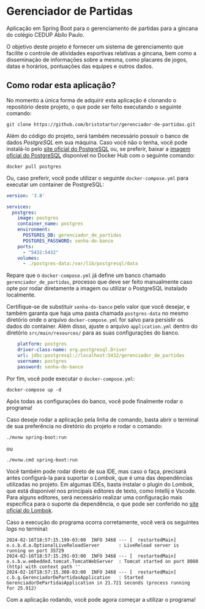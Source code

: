 # Gerenciador de Partidas

Aplicação em Spring Boot para o gerenciamento de partidas para a gincana do colégio CEDUP Abílo Paulo.

O objetivo deste projeto é fornecer um sistema de gerenciamento que facilite o controle de atividades esportivas relativas a gincana, bem como a disseminação de informações sobre a mesma,
como placares de jogos, datas e horários, pontuações das equipes e outros dados.

## Como rodar esta aplicação?

No momento a única forma de adquirir esta aplicação é clonando o repositório deste projeto, o que pode ser feito
executando o seguinte comando:

```shell
git clone https://github.com/bristotartur/gerenciador-de-partidas.git
```
Além do código do projeto, será também necessário possuir o banco de dados *PostgreSQL* em sua máquina.
Caso você não o tenha, você pode instalá-lo pelo [site oficial do PostgreSQL](https://www.postgresql.org/download/) 
ou, se preferir, baixar a [imagem oficial do PostgreSQL](https://hub.docker.com/_/postgres) disponível no Docker Hub com o seguinte comando:

```shell
docker pull postgres
```
Ou, caso preferir, você pode utilizar o seguinte `docker-compose.yml` para executar um container de PostgreSQL:

```yaml
version: '3.8'

services:
  postgres:
    image: postgres
    container_name: postgres
    environment:
      POSTGRES_DB: gerenciador_de_partidas
      POSTGRES_PASSWORD: senha-do-banco
    ports:
      - "5432:5432"
    volumes:
      - ./postgres-data:/var/lib/postgresql/data
```

Repare que o `docker-compose.yml` já define um banco chamado `gerenciador_de_partidas`, processo que deve ser feito manualmente 
caso opte por rodar diretamente a imagem ou utilizar o PostgreSQL instalado localmente. 

Certifique-se de substituir `senha-do-banco` pelo valor que você desejar, e também garanta que haja uma pasta chamada `postgres-data` 
no mesmo diretório onde o arquivo `docker-compose.yml` for salvo para persistir os dados do container. 
Além disso, ajuste o arquivo `application.yml` dentro do diretório `src/main/resources/` para as suas configurações do banco.

```yaml
    platform: postgres
    driver-class-name: org.postgresql.Driver
    url: jdbc:postgresql://localhost:5432/gerenciador_de_partidas
    username: postgres
    password: senha-do-banco
```

Por fim, você pode executar o `docker-compose.yml`:

```shell
docker-compose up -d
```

Após todas as configurações do banco, você pode finalmente rodar o programa!

Caso deseje rodar a aplicação pela linha de comando, basta abrir o terminal de sua preferência no diretório do projeto e rodar o comando:

```shell
./mvnw spring-boot:run
```

ou

```shell
./mvnw.cmd spring-boot:run
```

Você também pode rodar direto de sua IDE, mas caso o faça, precisará antes configurá-la para suportar o *Lombok*, que é 
uma das dependências utilizadas no projeto. Em algumas IDEs, basta instalar o plugin do Lombok, que está disponível 
nos principais editores de texto, como Intellij e Vscode. Para alguns editores, será necessário realizar uma configuração 
mais específica para o suporte da dependência, o que pode ser conferido no [site oficial do Lombok](https://projectlombok.org/).

Caso a execução do programa ocorra corretamente, você verá os seguintes *logs* no terminal:

```log
2024-02-16T18:57:15.199-03:00  INFO 3468 --- [  restartedMain] o.s.b.d.a.OptionalLiveReloadServer       : LiveReload server is running on port 35729
2024-02-16T18:57:15.291-03:00  INFO 3468 --- [  restartedMain] o.s.b.w.embedded.tomcat.TomcatWebServer  : Tomcat started on port 8080 (http) with context path ''
2024-02-16T18:57:15.308-03:00  INFO 3468 --- [  restartedMain] c.b.g.GerenciadorDePartidasApplication   : Started GerenciadorDePartidasApplication in 21.721 seconds (process running for 25.912)
```

Com a aplicação rodando, você pode agora começar a utilizar o programa!
